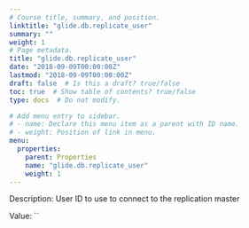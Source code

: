 ```yaml
---
# Course title, summary, and position.
linktitle: "glide.db.replicate_user"
summary: ""
weight: 1
# Page metadata.
title: "glide.db.replicate_user"
date: "2018-09-09T00:00:00Z"
lastmod: "2018-09-09T00:00:00Z"
draft: false  # Is this a draft? true/false
toc: true  # Show table of contents? true/false
type: docs  # Do not modify.

# Add menu entry to sidebar.
# - name: Declare this menu item as a parent with ID name.
# - weight: Position of link in menu.
menu:
  properties:
    parent: Properties
    name: "glide.db.replicate_user"
    weight: 1
---
```


Description: User ID to use to connect to the replication master


Value: ``